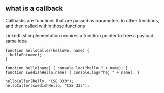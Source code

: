 ##  what is a callback

Callbacks are functions that are passed as parameters to other functions, 
and then called within those functions

LinkedList implementation requires a function pointer to free a payload,
same idea

```
function helloCaller(helloFn, name) {
  helloFn(name);
}

function hello(name) { console.log("hello " + name); }
function swedishHello(name) { console.log("hej " + name); }

helloCaller(hello, "CSE 333");
helloCaller(swedishHello, "CSE 333");
```